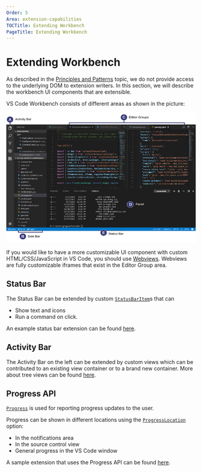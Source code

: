 ```yaml
---
Order: 5
Area: extension-capabilities
TOCTitle: Extending Workbench
PageTitle: Extending Workbench
---
```


# Extending Workbench

As described in the [Principles and Patterns](../references/principle-and-patterns.md) topic, we do not provide access to the underlying DOM to extension writers. In this section, we will describe the workbench UI components that are extensible.

VS Code Workbench consists of different areas as shown in the picture:

![workbench](./images/extending-workbench/hero.png)

If you would like to have a more customizable UI component with custom HTML/CSS/JavaScript in VS Code, you should use [Webviews](/api/extension-guides/webview). Webviews are fully customizable iframes that exist in the Editor Group area.

## Status Bar

The Status Bar can be extended by custom [`StatusBarItem`](/api/references/vscode-api#StatusBarItem)s that can

- Show text and icons
- Run a command on click.

An example status bar extension can be found [here](https://github.com/Microsoft/vscode-extension-samples/tree/master/statusbar-sample).

## Activity Bar

The Activity Bar on the left can be extended by custom views which can be contributed to an existing view container or to a brand new container. More about tree views can be found [here](https://github.com/Microsoft/vscode-extension-samples/blob/ext-docs/tree-view-sample/USAGE.md).

## Progress API

[`Progress`](/api/references/vscode-api#Progress) is used for reporting progress updates to the user.

Progress can be shown in different locations using the [`ProgressLocation`](/api/references/vscode-api#ProgressLocation) option:

- In the notifications area
- In the source control view
- General progress in the VS Code window

A sample extension that uses the Progress API can be found [here](https://github.com/Microsoft/vscode-extension-samples/tree/master/progress-sample).
